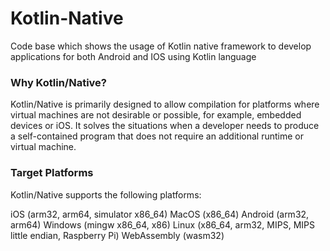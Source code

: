 # Kotlin-Native
Code base which shows the usage of Kotlin native framework to develop applications for both Android and IOS using Kotlin language

### Why Kotlin/Native?

Kotlin/Native is primarily designed to allow compilation for platforms where virtual machines are not desirable or possible, for example, embedded devices or iOS. It solves the situations when a developer needs to produce a self-contained program that does not require an additional runtime or virtual machine.

 ### Target Platforms
 
Kotlin/Native supports the following platforms:

iOS (arm32, arm64, simulator x86_64)
MacOS (x86_64)
Android (arm32, arm64)
Windows (mingw x86_64, x86)
Linux (x86_64, arm32, MIPS, MIPS little endian, Raspberry Pi)
WebAssembly (wasm32)
